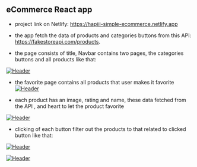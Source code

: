 ## eCommerce React app

- project link on Netlify: https://hapiii-simple-ecommerce.netlify.app
- the app fetch the data of products and categories buttons from this API: https://fakestoreapi.com/products.

- the page consists of title, Navbar contains two pages, the categories buttons and all products like that:

[![Header](https://res.cloudinary.com/hapiii/image/upload/v1669116234/react-apps/qhyrkbamwpey3wc7xsxh.png)](https://some-url.dev/)

- the favorite page contains all products that user makes it favorite
[![Header](https://res.cloudinary.com/hapiii/image/upload/v1669116233/react-apps/ughysxl72ha7g5bmmmwx.png)](https://some-url.dev/)

- each product has an image, rating and name, these data fetched from the API , and heart to let the product favorite

[![Header](https://res.cloudinary.com/hapiii/image/upload/v1669231585/react-apps/woekupkqztv15fi2aokh.jpg)](https://some-url.dev/)


- clicking of each button filter out the products to that related to clicked button like that:

[![Header](https://res.cloudinary.com/hapiii/image/upload/v1669231366/react-apps/hiybah7xxyjnww9p4dw3.png)](https://some-url.dev/)

[![Header](https://res.cloudinary.com/hapiii/image/upload/v1669231367/react-apps/njggz8vtssgb04sxb48q.png)](https://some-url.dev/)
